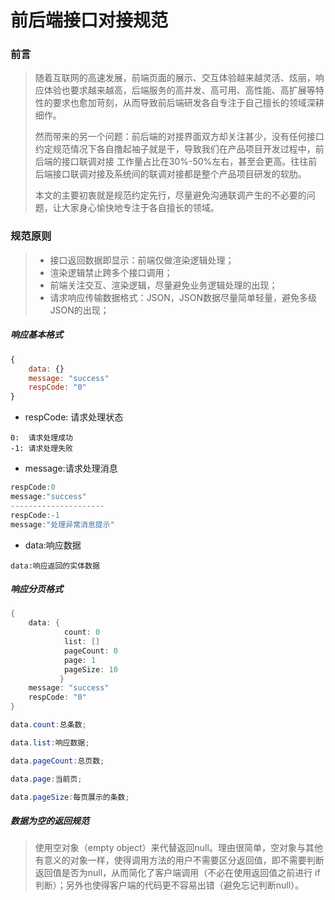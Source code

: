 # 前后端接口对接规范

### 前言

> 随着互联网的高速发展，前端页面的展示、交互体验越来越灵活、炫丽，响应体验也要求越来越高，后端服务的高并发、高可用、高性能、高扩展等特性的要求也愈加苛刻，从而导致前后端研发各自专注于自己擅长的领域深耕细作。
>
> 然而带来的另一个问题：前后端的对接界面双方却关注甚少，没有任何接口约定规范情况下各自撸起袖子就是干，导致我们在产品项目开发过程中，前后端的接口联调对接
>  工作量占比在30%-50%左右，甚至会更高。往往前后端接口联调对接及系统间的联调对接都是整个产品项目研发的软肋。
>
> 本文的主要初衷就是规范约定先行，尽量避免沟通联调产生的不必要的问题，让大家身心愉快地专注于各自擅长的领域。

### 规范原则

> - 接口返回数据即显示：前端仅做渲染逻辑处理；
> - 渲染逻辑禁止跨多个接口调用；
> - 前端关注交互、渲染逻辑，尽量避免业务逻辑处理的出现；
> - 请求响应传输数据格式：JSON，JSON数据尽量简单轻量，避免多级JSON的出现；

##### 响应基本格式

```javascript
{
    data: {}
    message: "success"
    respCode: "0"
}

```

- respCode: 请求处理状态

```
0:  请求处理成功
-1: 请求处理失败
```

- message:请求处理消息

```java
respCode:0
message:"success"
---------------------
respCode:-1
message:"处理异常消息提示"
```

- data:响应数据

```
data:响应返回的实体数据
```

##### 响应分页格式

```java
{
 	data: {
            count: 0
            list: []
            pageCount: 0
            page: 1
            pageSize: 10
    	   }
    message: "success"
    respCode: "0"
}
```

```java
data.count:总条数;

data.list:响应数据;

data.pageCount:总页数;

data.page:当前页;

data.pageSize:每页展示的条数;
```

##### 数据为空的返回规范

> 使用空对象（empty object）来代替返回null。理由很简单，空对象与其他有意义的对象一样，使得调用方法的用户不需要区分返回值，即不需要判断返回值是否为null，从而简化了客户端调用（不必在使用返回值之前进行 if 判断）；另外也使得客户端的代码更不容易出错（避免忘记判断null）。